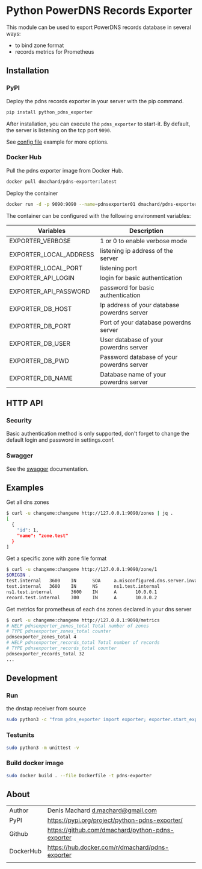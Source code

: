 # Python PowerDNS Records Exporter

This module can be used to export PowerDNS records database in several ways:
- to bind zone format
- records metrics for Prometheus


## Installation

### PyPI

Deploy the pdns records exporter in your server with the pip command.

```python
pip install python_pdns_exporter
```

After installation, you can execute the `pdns_exporter` to start-it.
By default, the server is listening on the tcp port `9090`.

See [config file](/pdns_exporter/settings.conf) example for more options.

### Docker Hub

Pull the pdns exporter image from Docker Hub.

```bash
docker pull dmachard/pdns-exporter:latest
```

Deploy the container

```bash
docker run -d -p 9090:9090 --name=pdnsexporter01 dmachard/pdns-exporter
```

The container can be configured with the following environment variables:

| Variables | Description |
| ------------- | ------------- |
| EXPORTER_VERBOSE | 1 or 0 to enable verbose mode |
| EXPORTER_LOCAL_ADDRESS | listening ip address of the server |
| EXPORTER_LOCAL_PORT | listening port |
| EXPORTER_API_LOGIN | login for basic authentication |
| EXPORTER_API_PASSWORD | password for basic authentication |
| EXPORTER_DB_HOST | Ip address of your database powerdns server |
| EXPORTER_DB_PORT | Port of your database powerdns server  |
| EXPORTER_DB_USER | User database of your powerdns server  |
| EXPORTER_DB_PWD | Password database of your powerdns server  |
| EXPORTER_DB_NAME | Database name of your powerdns server |


## HTTP API

### Security

Basic authentication method is only supported, don't forget to change the default login and password in settings.conf.

### Swagger

See the [swagger](https://generator.swagger.io/?url=https://raw.githubusercontent.com/dmachard/python-pdns-exporter/master/swagger.yml) documentation.

## Examples

Get all dns zones 

```bash
$ curl -u changeme:changeme http://127.0.0.1:9090/zones | jq .
[
  {
    "id": 1,
    "name": "zone.test"
  }
]
```

Get a specific zone with zone file format

```bash
$ curl -u changeme:changeme http://127.0.0.1:9090/zone/1
$ORIGIN .
test.internal   3600    IN      SOA     a.misconfigured.dns.server.invalid hostmaster.test.internal 0 10800 3600 604800 3600
test.internal   3600    IN      NS      ns1.test.internal
ns1.test.internal       3600    IN      A       10.0.0.1
record.test.internal    300     IN      A       10.0.0.2
```

Get metrics for prometheus of each dns zones declared in your dns server

```bash
$ curl -u changeme:changeme http://127.0.0.1:9090/metrics
# HELP pdnsexporter_zones_total Total number of zones
# TYPE pdnsexporter_zones_total counter
pdnsexporter_zones_total 4
# HELP pdnsexporter_records_total Total number of records
# TYPE pdnsexporter_records_total counter
pdnsexporter_records_total 32
...
```

## Development

### Run 

the dnstap receiver from source

```bash
sudo python3 -c "from pdns_exporter import exporter; exporter.start_exporter();" -v
```

### Testunits

```bash
sudo python3 -m unittest -v
```

### Build docker image

```bash
sudo docker build . --file Dockerfile -t pdns-exporter
```

## About

| | |
| ------------- | ------------- |
| Author | Denis Machard <d.machard@gmail.com> |
| PyPI | https://pypi.org/project/python-pdns-exporter/ |
| Github | https://github.com/dmachard/python-pdns-exporter|
| DockerHub | https://hub.docker.com/r/dmachard/pdns-exporter |
| | |
